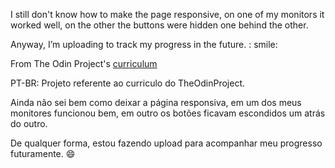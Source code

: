 I still don't know how to make the page responsive, on one of my monitors it worked well, on the other the buttons were hidden one behind the other.

Anyway, I’m uploading to track my progress in the future. : smile:

From The Odin Project's [curriculum](http://www.theodinproject.com/)

PT-BR: Projeto referente ao curriculo do TheOdinProject.

Ainda não sei bem como deixar a página responsiva, em um dos meus monitores funcionou bem, em outro os botões ficavam escondidos um atrás do outro.

De qualquer forma, estou fazendo upload para acompanhar meu progresso futuramente. :smile:


